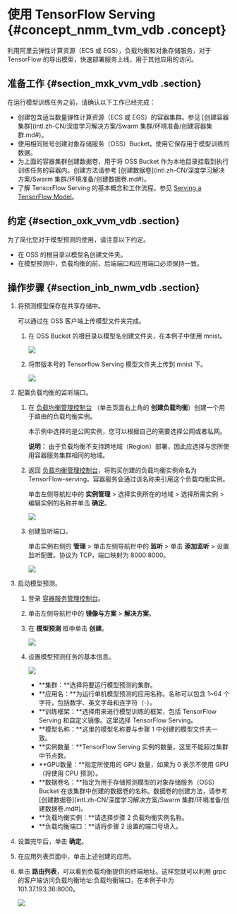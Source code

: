 # 使用 TensorFlow Serving {#concept_nmm_tvm_vdb .concept}

利用阿里云弹性计算资源（ECS 或 EGS），负载均衡和对象存储服务，对于 TensorFlow 的导出模型，快速部署服务上线，用于其他应用的访问。

## 准备工作 {#section_mxk_vvm_vdb .section}

在运行模型训练任务之前，请确认以下工作已经完成：

-   创建包含适当数量弹性计算资源（ECS 或 EGS）的容器集群。参见 [创建容器集群](intl.zh-CN/深度学习解决方案/Swarm 集群/环境准备/创建容器集群.md#)。
-   使用相同账号创建对象存储服务（OSS）Bucket，使用它保存用于模型训练的数据。
-   为上面的容器集群创建数据卷，用于将 OSS Bucket 作为本地目录挂载到执行训练任务的容器内。创建方法请参考 [创建数据卷](intl.zh-CN/深度学习解决方案/Swarm 集群/环境准备/创建数据卷.md#)。
-   了解 TensorFlow Serving 的基本概念和工作流程。参见 [Serving a TensorFlow Model](https://tensorflow.github.io/serving/serving_basic)。

## 约定 {#section_oxk_vvm_vdb .section}

为了简化您对于模型预测的使用，请注意以下约定。

-   在 OSS 的根目录以模型名创建文件夹。
-   在模型预测中，负载均衡的前、后端端口和应用端口必须保持一致。

## 操作步骤 {#section_inb_nwm_vdb .section}

1.  将预测模型保存在共享存储中。

    可以通过在 OSS 客户端上传模型文件夹完成。

    1.  在 OSS Bucket 的根目录以模型名创建文件夹，在本例子中使用 mnist。

        ![](http://static-aliyun-doc.oss-cn-hangzhou.aliyuncs.com/assets/img/7434/2286_zh-CN.png)

    2.  将带版本号的 Tensorflow Serving 模型文件夹上传到 mnist 下。

        ![](http://static-aliyun-doc.oss-cn-hangzhou.aliyuncs.com/assets/img/7434/2288_zh-CN.png)

2.  配置负载均衡的监听端口。
    1.  在 [负载均衡管理控制台](https://slbnew.console.aliyun.com/?spm=5176.2020520001.1001.113.T73V2a) （单击页面右上角的 **创建负载均衡**）创建一个用于路由的负载均衡实例。

        本示例中选择的是公网实例，您可以根据自己的需要选择公网或者私网。

        **说明：** 由于负载均衡不支持跨地域（Region）部署，因此应选择与您所使用容器服务集群相同的地域。

    2.  返回 [负载均衡管理控制台](https://slbnew.console.aliyun.com/?spm=5176.2020520001.1001.113.T73V2a)，将购买创建的负载均衡实例命名为 TensorFlow-serving。容器服务会通过该名称来引用这个负载均衡实例。

        单击左侧导航栏中的 **实例管理** \> 选择实例所在的地域 \> 选择所需实例 \> 编辑实例的名称并单击 **确定**。

        ![](http://static-aliyun-doc.oss-cn-hangzhou.aliyuncs.com/assets/img/7434/2289_zh-CN.png)

    3.  创建监听端口。

        单击实例右侧的 **管理** \> 单击左侧导航栏中的 **监听** \> 单击 **添加监听** \> 设置监听配置。协议为 TCP，端口映射为 8000:8000。

        ![](http://static-aliyun-doc.oss-cn-hangzhou.aliyuncs.com/assets/img/7434/2291_zh-CN.png)

3.  启动模型预测。
    1.  登录 [容器服务管理控制台](https://cs.console.aliyun.com/#/overview/all)。
    2.  单击左侧导航栏中的 **镜像与方案** \> **解决方案**。
    3.  在 **模型预测** 框中单击 **创建**。

        ![](http://static-aliyun-doc.oss-cn-hangzhou.aliyuncs.com/assets/img/7434/2293_zh-CN.png)

    4.  设置模型预测任务的基本信息。

        ![](http://static-aliyun-doc.oss-cn-hangzhou.aliyuncs.com/assets/img/7434/2295_zh-CN.png)

        -   **集群：**选择将要运行模型预测的集群。
        -   **应用名：**为运行单机模型预测的应用名称。名称可以包含 1~64 个字符，包括数字、英文字母和连字符（-）。
        -   **训练框架：**选择用来进行模型训练的框架，包括 TensorFlow Serving 和自定义镜像。这里选择 TensorFlow Serving。
        -   **模型名称：**这里的模型名称要与步骤 1 中创建的模型文件夹一致。
        -   **实例数量：**TensorFlow Serving 实例的数量，这里不能超过集群中节点数。
        -   **GPU数量：**指定所使用的 GPU 数量，如果为 0 表示不使用 GPU（将使用 CPU 预测）。
        -   **数据卷名：**指定为用于存储预测模型的对象存储服务（OSS）Bucket 在该集群中创建的数据卷的名称。数据卷的创建方法，请参考 [创建数据卷](intl.zh-CN/深度学习解决方案/Swarm 集群/环境准备/创建数据卷.md#)。
        -   **负载均衡实例：**请选择步骤 2 负载均衡实例名称。
        -   **负载均衡端口：**请将步骤 2 设置的端口号填入。
4.  设置完毕后，单击 **确定**。
5.  在应用列表页面中，单击上述创建的应用。
6.  单击 **路由列表**，可以看到负载均衡提供的终端地址。这样您就可以利用 grpc 的客户端访问负载均衡地址:负载均衡端口，在本例子中为 101.37.193.36:8000。

    ![](http://static-aliyun-doc.oss-cn-hangzhou.aliyuncs.com/assets/img/7434/2296_zh-CN.png)


